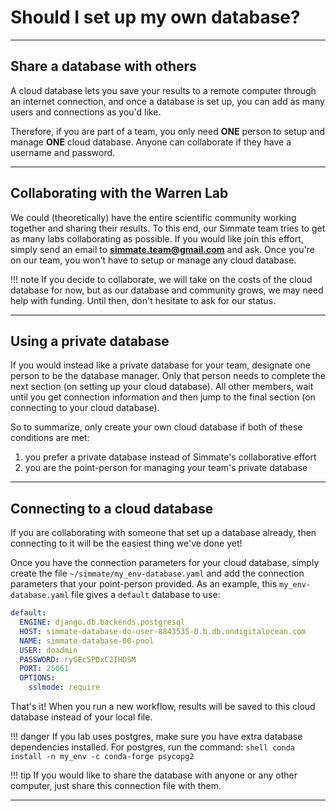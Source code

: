 
# Should I set up my own database?

-------------------------------------------------------------------------------

## Share a database with others

A cloud database lets you save your results to a remote computer through an internet connection, and once a database is set up, you can add as many users and connections as you'd like. 

Therefore, if you are part of a team, you only need **ONE** person to setup and manage **ONE** cloud database. Anyone can collaborate if they have a username and password.

-------------------------------------------------------------------------------

## Collaborating with the Warren Lab

We could (theoretically) have the entire scientific community working together and sharing their results. To this end, our Simmate team tries to get as many labs collaborating as possible. If you would like join this effort, simply send an email to **simmate.team@gmail.com** and ask. Once you're on our team, you won't have to setup or manage any cloud database.

!!! note 
    If you decide to collaborate, we will take on the costs of the cloud database for now, but as our database and community grows, we may need help with funding. Until then, don't hesitate to ask for our status.

-------------------------------------------------------------------------------

## Using a private database

If you would instead like a private database for your team, designate one person to be the database manager. Only that person needs to complete the next section (on setting up your cloud database). All other members, wait until you get connection information and then jump to the final section (on connecting to your cloud database).

So to summarize, only create your own cloud database if both of these conditions are met:

1. you prefer a private database instead of Simmate's collaborative effort
2. you are the point-person for managing your team's private database

-------------------------------------------------------------------------------

## Connecting to a cloud database

If you are collaborating with someone that set up a database already, then
connecting to it will be the easiest thing we've done yet! 

Once you have the connection parameters for your cloud database, simply create the file `~/simmate/my_env-database.yaml` and add the connection parameters that your point-person provided. As an example, this `my_env-database.yaml` file gives a `default` database to use:
``` yaml
default:
  ENGINE: django.db.backends.postgresql
  HOST: simmate-database-do-user-8843535-0.b.db.ondigitalocean.com
  NAME: simmate-database-00-pool
  USER: doadmin
  PASSWORD: ryGEc5PDxC2IHDSM
  PORT: 25061
  OPTIONS:
    sslmode: require
```

That's it! When you run a new workflow, results will be saved to this cloud database instead of your local file.


!!! danger
    If you lab uses postgres, make sure you have extra database dependencies installed. For postgres, run the command:
    ``` shell
    conda install -n my_env -c conda-forge psycopg2
    ```

!!! tip
    If you would like to share the database with anyone or any other computer, just share this connection file with them.

-------------------------------------------------------------------------------
